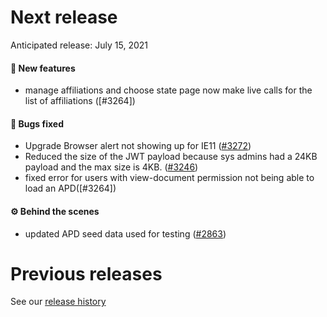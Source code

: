 # Next release

Anticipated release: July 15, 2021

#### 🚀 New features

- manage affiliations and choose state page now make live calls for the list of affiliations ([#3264])

#### 🐛 Bugs fixed

- Upgrade Browser alert not showing up for IE11 ([#3272])
- Reduced the size of the JWT payload because sys admins had a 24KB payload and the max size is 4KB. ([#3246])
- fixed error for users with view-document permission not being able to load an APD([#3264])

#### ⚙️ Behind the scenes

- updated APD seed data used for testing ([#2863])

# Previous releases

See our [release history](https://github.com/CMSgov/eAPD/releases)

[#2863]: https://github.com/CMSgov/eAPD/issues/2863
[#3272]: https://github.com/CMSgov/eAPD/issues/3272
[#3246]: https://github.com/CMSgov/eAPD/issues/3246
[#3164]: https://github.com/CMSgov/eAPD/issues/3264
